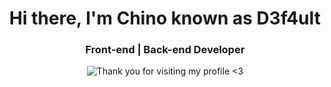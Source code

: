 <h1 align="center">Hi there, I'm Chino known as D3f4ult</h1>
<h3 align="center">Front-end | Back-end Developer</h3>
<p align="center">
    <img src="https://komarev.com/ghpvc/?username=ChinoCenToS" alt="Thank you for visiting my profile <3">
</p>